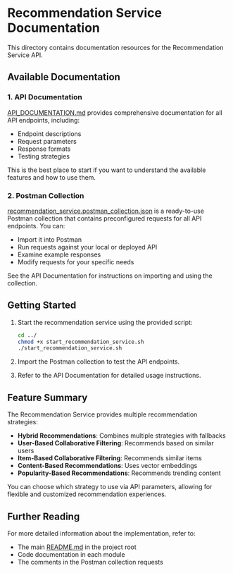 # Recommendation Service Documentation

This directory contains documentation resources for the Recommendation Service API.

## Available Documentation

### 1. API Documentation

[API_DOCUMENTATION.md](./API_DOCUMENTATION.md) provides comprehensive documentation for all API endpoints, including:
- Endpoint descriptions
- Request parameters
- Response formats
- Testing strategies

This is the best place to start if you want to understand the available features and how to use them.

### 2. Postman Collection

[recommendation_service.postman_collection.json](./recommendation_service.postman_collection.json) is a ready-to-use Postman collection that contains preconfigured requests for all API endpoints. You can:
- Import it into Postman
- Run requests against your local or deployed API
- Examine example responses
- Modify requests for your specific needs

See the API Documentation for instructions on importing and using the collection.

## Getting Started

1. Start the recommendation service using the provided script:
   ```bash
   cd ../
   chmod +x start_recommendation_service.sh
   ./start_recommendation_service.sh
   ```

2. Import the Postman collection to test the API endpoints.

3. Refer to the API Documentation for detailed usage instructions.

## Feature Summary

The Recommendation Service provides multiple recommendation strategies:

- **Hybrid Recommendations**: Combines multiple strategies with fallbacks
- **User-Based Collaborative Filtering**: Recommends based on similar users
- **Item-Based Collaborative Filtering**: Recommends similar items
- **Content-Based Recommendations**: Uses vector embeddings
- **Popularity-Based Recommendations**: Recommends trending content

You can choose which strategy to use via API parameters, allowing for flexible and customized recommendation experiences.

## Further Reading

For more detailed information about the implementation, refer to:
- The main [README.md](../README.md) in the project root
- Code documentation in each module
- The comments in the Postman collection requests